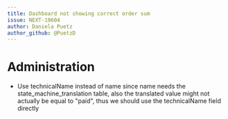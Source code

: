 ```yaml
---
title: Dashboard not showing correct order sum
issue: NEXT-19604
author: Daniela Puetz
author_github: @PuetzD
---
```

# Administration
* Use technicalName instead of name since name needs the state_machine_translation table, also the translated value might not actually be equal to "paid", thus we should use the technicalName field directly
